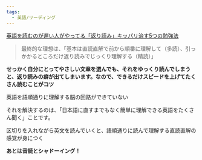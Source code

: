 ```yaml
---
tags:
  - 英語/リーディング
---
```

[英語を読むのが遅い人がやってる「返り読み」キッパリ治す5つの勉強法](https://dokugakuenglish.com/reading/slow-reader/)

>最終的な理想は、「基本は直読直解で前から順番に理解して（多読）、引っかかるところだけ返り読みでじっくり理解する（精読）」

**せっかく自分にとってやさしい文章を選んでも、それをゆっくり読んでしまうと、返り読みの癖が出てしまいます。なので、できるだけスピードを上げてたくさん読むことがコツ**

英語を語順通りに理解する脳の回路ができていない

それを解決するのは、「日本語に直すまでもなく簡単に理解できる英語をたくさん聞く」ことです。

区切りを入れながら英文を読んでいくと、語順通りに読んで理解する直読直解の感覚が身につく

**あとは音読とシャドーイング！**

